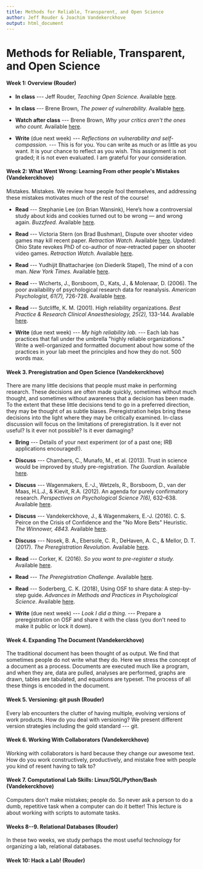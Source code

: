 ```yaml
---
title: Methods for Reliable, Transparent, and Open Science 
author: Jeff Rouder & Joachim Vandekerckhove 
output: html_document
---
```


# Methods for Reliable, Transparent, and Open Science 

#### Week 1: **Overview** (Rouder)

- **In class** --- Jeff Rouder, *Teaching Open Science.* Available [here](https://osf.io/wu8nq/).

- **In class** --- Brene Brown, *The power of vulnerability.* Available [here](https://www.ted.com/talks/brene_brown_on_vulnerability).

- **Watch after class** --- Brene Brown, *Why your critics aren't the ones who count.* Available [here](http://99u.com/videos/20052/brene-brown-stop-focusing-on-your-critics).

- **Write** (due next week) --- *Reflections on vulnerability and self-compassion.* --- This is for you.  You can write as much or as little as you want.  It is your chance to reflect as you wish.  This assignment is not graded; it is not even evaluated.  I am grateful for your consideration.

#### Week 2: **What Went Wrong: Learning From other people's Mistakes** (Vandekerckhove)

Mistakes. Mistakes.  We review how people fool themselves, and addressing these mistakes motivates much of the rest of the course!

- **Read** --- Stephanie Lee (on Brian Wansink), Here’s how a controversial study about kids and cookies turned out to be wrong — and wrong again. *Buzzfeed.* Available [here](https://www.buzzfeed.com/stephaniemlee/who-really-ate-the-apples-though?utm_term=.nlBadBdW3#.srB59g9L2).

- **Read** ---  Victoria Stern (on Brad Bushman), Dispute over shooter video games may kill recent paper. *Retraction Watch.* Available [here](http://retractionwatch.com/2016/12/09/dispute-shooter-video-games-may-kill-recent-paper/).
Updated: Ohio State revokes PhD of co-author of now-retracted paper on shooter video games. *Retraction Watch.* Available [here](http://retractionwatch.com/2017/08/25/co-author-now-retracted-paper-shooter-video-games-may-phd-revoked/).

- **Read** --- Yudhijit Bhattacharjee (on Diederik Stapel), The mind of a con man. *New York Times.* Available [here](http://www.nytimes.com/2013/04/28/magazine/diederik-stapels-audacious-academic-fraud.html?pagewanted=all).

- **Read** --- Wicherts, J., Borsboom, D., Kats, J., & Molenaar, D. (2006). The poor availability of psychological research data for reanalysis. *American Psychologist, 61(7),* 726-728. Available [here](http://psycnet.apa.org/record/2006-12925-016).

- **Read** --- Sutcliffe, K. M. (2001). High reliability organizations. *Best Practice & Research Clinical Anaesthesiology, 25(2),* 133-144. Available [here](https://ac.els-cdn.com/S1521689611000334/1-s2.0-S1521689611000334-main.pdf?_tid=ae5cb78c-c8cc-11e7-9e84-00000aacb35d&acdnat=1510616888_d35036482e58ef4f8990431da0b9c396).

- **Write** (due next week) --- *My high reliability lab.* --- Each lab has practices that fall under the umbrella "highly reliable organizations."  Write a well-organized and formatted document about how some of the practices in your lab meet the principles and how they do not. 500 words max.

#### Week 3.  **Preregistration and Open Science**  (Vandekerckhove)

There are many little decisions that people must make in performing research. These decisions are often made quickly, sometimes without much thought, and sometimes without awareness that a decision has been made.  To the extent that these little decisions tend to go in a preferred direction, they may be thought of as subtle biases.   Preregistration helps bring these decisions into the light where they may be critically examined. In-class discussion will focus on the limitations of preregistration. Is it ever not useful? Is it ever not possible? Is it ever damaging?

- **Bring** --- Details of your next experiment (or of a past one; IRB applications encouraged!).

- **Discuss** --- Chambers, C., Munafo, M., et al. (2013). Trust in science would be improved by study pre-registration. *The Guardian.* Available [here](https://www.theguardian.com/science/blog/2013/jun/05/trust-in-science-study-pre-registration).

- **Discuss** --- Wagenmakers, E.-J., Wetzels, R., Borsboom, D., van der Maas, H.L.J., & Kievit, R.A. (2012). An agenda for purely confirmatory research. *Perspectives on Psychological Science 7(6),* 632–638. Available [here](https://github.com/rouderj/transparent-science-course/blob/master/readings/wagenmakers2012.pdf).

- **Discuss** --- Vandekerckhove, J., & Wagenmakers, E.-J. (2016). C. S. Peirce on the Crisis of Confidence and the "No More Bets" Heuristic. *The Winnower, 4843.* Available [here](https://github.com/rouderj/transparent-science-course/blob/master/readings/vandekerckhove2016.pdf).
 
- **Discuss** --- Nosek, B. A., Ebersole, C. R., DeHaven, A. C., & Mellor, D. T. (2017). *The Preregistration Revolution.* Available [here](osf.io/2dxu5).

- **Read** --- Corker, K. (2016). *So you want to pre-register a study.* Available [here](https://scienceofpsych.wordpress.com/2016/02/05/so-you-want-to-pre-register-a-study/).

- **Read** --- *The Preregistration Challenge.* Available [here](https://cos.io/prereg/).

- **Read** --- Soderberg, C. K. (2018), Using OSF to share data: A step-by-step guide. *Advances in Methods and Practices in Psychological Science*. Available [here](https://github.com/rouderj/transparent-science-course/blob/master/readings/soderberg2018.pdf).

- **Write** (due next week) --- *Look I did a thing.* --- Prepare a preregistration on OSF and share it with the class (you don't need to make it public or lock it down).

#### Week 4. **Expanding The Document** (Vandekerckhove)

The traditional document has been thought of as output.  We find that sometimes people do not write what they do.  Here we stress the concept of a document as a process.  Documents are executed much like a program, and when they are, data are pulled, analyses are performed, graphs are drawn, tables are tabulated, and equations are typeset.  The process of all these things is encoded in the document.

#### Week 5. **Versioning: git push** (Rouder)

Every lab encounters the clutter of having multiple, evolving versions of work products.  How do you deal with versioning?  We present different version strategies including the gold standard --- git.

#### Week 6. **Working With Collaborators** (Vandekerckhove)

Working with collaborators is hard because they change our awesome text.  How do you work constructively, productively, and mistake free with people you kind of resent having to  talk to?

#### Week 7. **Computational Lab Skills: Linux/SQL/Python/Bash** (Vandekerckhove)

Computers don't make mistakes; people do.  So never ask a person to do a dumb, repetitive task when a computer can do it better!  This lecture is about working with scripts to automate tasks.

#### Weeks 8--9. **Relational Databases** (Rouder)

In these two weeks, we study perhaps the most useful technology for organizing a lab, relational databases. 

#### Week 10: **Hack a Lab!** (Rouder)

